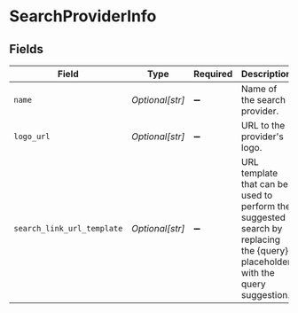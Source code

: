 # SearchProviderInfo


## Fields

| Field                                                                                                                         | Type                                                                                                                          | Required                                                                                                                      | Description                                                                                                                   |
| ----------------------------------------------------------------------------------------------------------------------------- | ----------------------------------------------------------------------------------------------------------------------------- | ----------------------------------------------------------------------------------------------------------------------------- | ----------------------------------------------------------------------------------------------------------------------------- |
| `name`                                                                                                                        | *Optional[str]*                                                                                                               | :heavy_minus_sign:                                                                                                            | Name of the search provider.                                                                                                  |
| `logo_url`                                                                                                                    | *Optional[str]*                                                                                                               | :heavy_minus_sign:                                                                                                            | URL to the provider's logo.                                                                                                   |
| `search_link_url_template`                                                                                                    | *Optional[str]*                                                                                                               | :heavy_minus_sign:                                                                                                            | URL template that can be used to perform the suggested search by replacing the {query} placeholder with the query suggestion. |